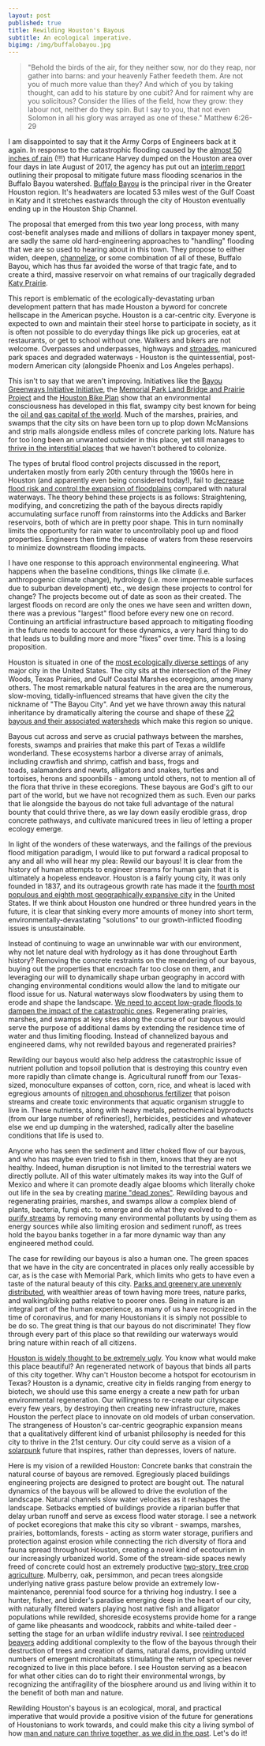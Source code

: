 ```yaml
---
layout: post
published: true
title: Rewilding Houston's Bayous
subtitle: An ecological imperative.
bigimg: /img/buffalobayou.jpg
---
```


>"Behold the birds of the air, for they neither sow, nor do they reap, nor gather into barns: and your heavenly Father feedeth them. Are not you of much more value than they? And which of you by taking thought, can add to his stature by one cubit? And for raiment why are you solicitous? Consider the lilies of the field, how they grow: they labour not, neither do they spin. But I say to you, that not even Solomon in all his glory was arrayed as one of these."
Matthew 6:26-29

I am disappointed to say that it the Army Corps of Engineers back at it again. In response to the catastrophic flooding caused by the [almost 50 inches of rain](https://www.climate.gov/news-features/event-tracker/reviewing-hurricane-harveys-catastrophic-rain-and-flooding) (!!!) that Hurricane Harvey dumped on the Houston area over four days in late August of 2017, the agency has put out an [interim report](https://www.swg.usace.army.mil/Missions/Projects/BBTRS/) outlining their proposal to mitigate future mass flooding scenarios in the Buffalo Bayou watershed. [Buffalo Bayou](https://buffalobayou.org/) is the principal river in the Greater Houston region. It's headwaters are located 53 miles west of the Gulf Coast in Katy and it stretches eastwards through the city of Houston eventually ending up in the Houston Ship Channel.

The proposal that emerged from this two year long process, with many cost-benefit analyses made and millions of dollars in taxpayer money spent, are sadly the same old hard-engineering approaches to "handling" flooding that we are so used to hearing about in this town. They propose to either widen, deepen, [channelize](https://en.wikipedia.org/wiki/River_engineering#Channelization), or some combination of all of these, Buffalo Bayou, which has thus far avoided the worse of that tragic fate, and to create a third, massive reservoir on what remains of our tragically degraded [Katy Prairie](https://www.katyprairie.org/).

This report is emblematic of the ecologically-devastating urban development pattern that has made Houston a byword for concrete hellscape in the American psyche. Houston is a car-centric city. Everyone is expected to own and maintain their steel horse to participate in society, as it is often not possible to do everyday things like pick up groceries, eat at restaurants, or get to school without one. Walkers and bikers are not welcome. Overpasses and underpasses, highways and [stroades](https://www.strongtowns.org/journal/2018/3/1/whats-a-stroad-and-why-does-it-matter), manicured park spaces and degraded waterways - Houston is the quintessential, post-modern American city (alongside Phoenix and Los Angeles perhaps).

This isn't to say that we aren't improving. Initiatives like the [Bayou Greenways Initiative Initiative](https://houstonparksboard.org/about/bayou-greenways-2020), the [Memorial Park Land Bridge and Prairie Project](https://www.memorialparkconservancy.org/discover/master-plan/land-bridge-prairie-restoration-project/) and the [Houston Bike Plan](https://houstonbikeplan.org/) show that an environmental consciousness has developed in this flat, swampy city best known for being the [oil and gas capital of the world](https://www.forbes.com/sites/uhenergy/2018/08/22/proximity-counts-how-houston-dominates-the-oil-industry/). Much of the marshes, prairies, and swamps that the city sits on have been torn up to plop down McMansions and strip malls alongside endless miles of concrete parking lots. Nature has for too long been an unwanted outsider in this place, yet still manages to [thrive in the interstitial places](https://valerio.substack.com/p/2020-07-30-beyond-sustainability-and-towards-antifragility) that we haven't bothered to colonize.

The types of brutal flood control projects discussed in the report, undertaken mostly from early 20th century through the 1960s here in Houston (and apparently even being considered today!), fail to [decrease flood risk and control the expansion of floodplains](https://onlinelibrary.wiley.com/doi/full/10.1111/jfr3.12604) compared with natural waterways. The theory behind these projects is as follows: Straightening, modifying, and concretizing the path of the bayous directs rapidly accumulating surface runoff from rainstorms into the Addicks and Barker reservoirs, both of which are in pretty poor shape. This in turn nominally limits the opportunity for rain water to uncontrollably pool up and flood properties. Engineers then time the release of waters from these reservoirs to minimize downstream flooding impacts.

I have one response to this approach environmental engineering. What happens when the baseline conditions, things like climate (i.e. anthropogenic climate change), hydrology (i.e. more impermeable surfaces due to suburban development) etc., we design these projects to control for change? The projects become out of date as soon as their created. The largest floods on record are only the ones we have seen and written down, there was a previous "largest" flood before every new one on record. Continuing an artificial infrastructure based approach to mitigating flooding in the future needs to account for these dynamics, a very hard thing to do that leads us to building more and more "fixes" over time. This is a losing proposition.

Houston is situated in one of the [most ecologically diverse settings](https://houstonwilderness.org/about-ecoregions) of any major city in the United States. The city sits at the intersection of the Piney Woods, Texas Prairies, and Gulf Coastal Marshes ecoregions, among many others. The most remarkable natural features in the area are the numerous, slow-moving, tidally-influenced streams that have given the city the nickname of "The Bayou City". And yet we have thrown away this natural inheritance by dramatically altering the course and shape of these [22 bayous and their associated watersheds](https://www.bayoupreservation.org/Bayous) which make this region so unique.

Bayous cut across and serve as crucial pathways between the marshes, forests, swamps and prairies that make this part of Texas a wildlife wonderland. These ecosystems harbor a diverse array of animals, including crawfish and shrimp, catfish and bass, frogs and toads, salamanders and newts, alligators and snakes, turtles and tortoises, herons and spoonbills - among untold others, not to mention all of the flora that thrive in these ecoregions. These bayous are God's gift to our part of the world, but we have not recognized them as such. Even our parks that lie alongside the bayous do not take full advantage of the natural bounty that could thrive there, as we lay down easily erodible grass, drop concrete pathways, and cultivate manicured trees in lieu of letting a proper ecology emerge.

In light of the wonders of these waterways, and the failings of the previous flood mitigation paradigm, I would like to put forward a radical proposal to any and all who will hear my plea: Rewild our bayous! It is clear from the history of human attempts to engineer streams for human gain that it is ultimately a hopeless endeavor. Houston is a fairly young city, it was only founded in 1837, and its outrageous growth rate has made it the [fourth most populous and eighth most geographically expansive city](https://en.wikipedia.org/wiki/Houston) in the United States. If we think about Houston one hundred or three hundred years in the future, it is clear that sinking every more amounts of money into short term, environmentally-devastating "solutions" to our growth-inflicted flooding issues is unsustainable.

Instead of continuing to wage an unwinnable war with our environment, why not let nature deal with hydrology as it has done throughout Earth history? Removing the concrete restraints on the meandering of our bayous, buying out the properties that encroach far too close on them, and leveraging our will to dynamically shape urban geography in accord with changing environmental conditions would allow the land to mitigate our flood issue for us. Natural waterways slow floodwaters by using them to erode and shape the landscape. [We need to accept low-grade floods to dampen the impact of the catastrophic ones](https://www.americanrivers.org/threats-solutions/restoring-damaged-rivers/benefits-of-restoring-floodplains/). Regenerating prairies, marshes, and swamps at key sites along the course of our bayous would serve the purpose of additional dams by extending the residence time of water and thus limiting flooding. Instead of channelized bayous and engineered dams, why not rewilded bayous and regenerated prairies?

Rewilding our bayous would also help address the catastrophic issue of nutrient pollution and topsoil pollution that is destroying this country even more rapidly than climate change is. Agricultural runoff from our Texas-sized, monoculture expanses of cotton, corn, rice, and wheat is laced with egregious amounts of [nitrogen and phosphorus fertilizer](https://www.epa.gov/nutrientpollution/issue#:~:text=Nutrient%20pollution%20is%20one%20of,in%20the%20air%20and%20water.&text=Too%20much%20nitrogen%20and%20phosphorus%20in%20the%20water%20causes%20algae,faster%20than%20ecosystems%20can%20handle.) that poison streams and create toxic environments that aquatic organism struggle to live in. These nutrients, along with heavy metals, petrochemical byproducts (from our large number of refineries!), herbicides, pesticides and whatever else we end up dumping in the watershed, radically alter the baseline conditions that life is used to.

Anyone who has seen the sediment and litter choked flow of our bayous, and who has maybe even tried to fish in them, knows that they are not healthy. Indeed, human disruption is not limited to the terrestrial waters we directly pollute. All of this water ultimately makes its way into the Gulf of Mexico and where it can promote deadly algae blooms which literally choke out life in the sea by creating [marine "dead zones"](https://oceanservice.noaa.gov/facts/deadzone.html). Rewilding bayous and regenerating prairies, marshes, and swamps allow a complex blend of plants, bacteria, fungi etc. to emerge  and do what they evolved to do - [purify streams](https://sciencing.com/do-wetlands-purify-water-7585568.html) by removing many environmental pollutants by using them as energy sources while also limiting erosion and sediment runoff, as trees hold the bayou banks together in a far more dynamic way than any engineered method could.

The case for rewilding our bayous is also a human one. The green spaces that we have in the city are concentrated in places only really accessible by car, as is the case with Memorial Park, which limits who gets to have even a taste of the natural beauty of this city. [Parks and greenery are unevenly distributed](https://www.geographyrealm.com/gray-green-urban-divide-wealth-poverty-visible-space/), with wealthier areas of town having more trees, nature parks, and walking/biking paths relative to poorer ones. Being in nature is an integral part of the human experience, as many of us have recognized in the time of coronavirus, and for many Houstonians it is simply not possible to be do so. The great thing is that our bayous do not discriminate! They flow through every part of this place so that rewilding our waterways would bring nature within reach of all citizens.

[Houston is widely thought to be extremely ugly](https://www.houstoniamag.com/travel-and-outdoors/2013/11/houston-ugliest-city-in-the-first-world-november-2013#:~:text=A%20site%20called%20Ucityguides.com,barely%20more%20fetching%20than%20Detroit.). You know what would make this place beautiful? An regenerated network of bayous that binds all parts of this city together. Why can't Houston become a hotspot for ecotourism in Texas?  Houston is a dynamic, creative city in fields ranging from energy to biotech, we should use this same energy a create a new path for urban environmental regeneration. Our willingness to re-create our cityscape every few years, by destroying then creating new infrastructure, makes Houston the perfect place to innovate on old models of urban conservation. The strangeness of Houston's car-centric geographic expansion means that a qualitatively different kind of urbanist philosophy is needed for this city to thrive in the 21st century. Our city could serve as a vision of a [solarpunk](https://medium.com/solarpunks/solarpunk-a-reference-guide-8bcf18871965) future that inspires, rather than depresses, lovers of nature.

Here is my vision of a rewilded Houston: Concrete banks that constrain the natural course of bayous are removed. Egregiously placed buildings engineering projects are designed to protect are bought out. The natural dynamics of the bayous will be allowed to drive the evolution of the landscape. Natural channels slow water velocities as it reshapes the landscape. Setbacks emptied of buildings provide a riparian buffer that delay urban runoff and serve as excess flood water storage. I see a network of pocket ecoregions that make this city so vibrant - swamps, marshes, prairies, bottomlands, forests - acting as storm water storage,  purifiers and protection against erosion while connecting the rich diversity of flora and fauna spread throughout Houston, creating a novel kind of ecotourism in our increasingly urbanized world. Some of the stream-side spaces newly freed of concrete could host an extremely productive [two-story, tree crop agriculture](http://journeytoforever.org/farm_library/smith/treecrops2.html). Mulberry, oak, persimmon, and pecan trees alongside underlying native grass pasture below provide an extremely low-maintenance, perennial food source for a thriving hog industry. I see a hunter, fisher, and birder's paradise emerging deep in the heart of our city, with naturally filtered waters playing host native fish and alligator populations while rewilded, shoreside ecosystems provide home for a range of game like pheasants and woodcock, rabbits and white-tailed deer - setting the stage for an urban wildlife industry revival. I see [reintroduced beavers](https://buffalobayou.org/blog/beavers-in-the-park/) adding additional complexity to the flow of the bayous through their destruction of trees and creation of dams, natural dams, providing untold numbers of emergent microhabitats stimulating the return of species never recognized to live in this place before. I see Houston serving as a beacon for what other cities can do to right their environmental wrongs, by recognizing the antifragility of the biosphere around us and living within it to the benefit of both man and nature.

Rewilding Houston's bayous is an ecological, moral, and practical imperative that would provide a positive vision of the future for generations of Houstonians to work towards, and could make this city a living symbol of how [man and nature can thrive together, as we did in the past](https://valerio.substack.com/p/to-rewild-nature-we-must-rewild-man). Let's do it!
